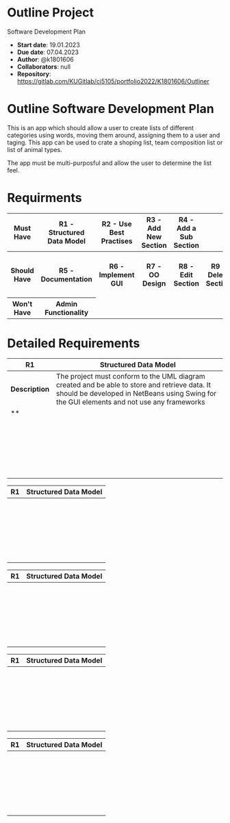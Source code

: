 # Outline Project
Software Development Plan
- **Start date**: 19.01.2023
- **Due date**: 07.04.2023
- **Author**: @k1801606
- **Collaborators**: null
- **Repository**: https://gitlab.com/KUGitlab/ci5105/portfolio2022/K1801606/Outliner

# Outline Software Development Plan

This is an app which should allow a user to create lists of different categories using words, moving them around, assigning them to a user and taging. This app can be used to crate a shoping list, team composition list or list of animal types.

The app must be multi-purposful and allow the user to determine the list feel.

# Requirments

<table>
<tr>
	<th> Must Have  </th>
	<th> R1 - Structured Data Model </th>
	<th> R2 - Use Best Practises </th>
	<th> R3 - Add New Section </th>
	<th> R4 - Add a Sub Section </th>
</tr>
<tr>
	<th> Should Have  </th>
	<th> R5 - Documentation </th>
	<th> R6 - Implement GUI </th>
	<th> R7 - OO Design </th>
	<th> R8 - Edit Section </th>
	<th> R9 - Delete Section </th>
	<th> R10 - Mark Section Complete </th>
	<th> R11 - Edit Subsection </th>
	<th> R12 - Delete Subsection </th>
	<th> R13 - Save to a file </th>
	<th> R14 - Search func </th>
	<th> R15 - Add a tag </th>
	<th> R16 - Edit a tag </th>
	<th> R17 - Sort Sections </th>
	<th> R18 - Reorder Sections </th>
	<th> R19 - Retrieve data from Web </th>
	<th> R20 - Format Text </th>
</tr>
<tr>
	<th> Won't Have  </th>
	<th> Admin Functionality </th>
</tr>
</table>

# Detailed Requirements

| **R1** | **Structured Data Model**|
| ------ | ------------------------ |
| **Description** | The project must conform to the UML diagram created and be able to store and retrieve data. It should be developed in NetBeans using Swing for the GUI elements and not use any frameworks |
| ** | |
| | |
| | |
| | |
| | |
| | |
| | |
| | |
| | |
| | |
| | |
| | |
| | |
| | |
| | |
| | |
| | |
| | |
| | |
| | |
| | |
| | |
| | |
| | |



| **R1** | **Structured Data Model**|
| ------ | ------------------------ |
| | |
| | |
| | |
| | |
| | |
| | |
| | |
| | |
| | |
| | |
| | |
| | |
| | |
| | |
| | |
| | |
| | |
| | |
| | |
| | |
| | |
| | |
| | |
| | |
| | |



| **R1** | **Structured Data Model**|
| ------ | ------------------------ |
| | |
| | |
| | |
| | |
| | |
| | |
| | |
| | |
| | |
| | |
| | |
| | |
| | |
| | |
| | |
| | |
| | |
| | |
| | |
| | |
| | |
| | |
| | |
| | |
| | |



| **R1** | **Structured Data Model**|
| ------ | ------------------------ |
| | |
| | |
| | |
| | |
| | |
| | |
| | |
| | |
| | |
| | |
| | |
| | |
| | |
| | |
| | |
| | |
| | |
| | |
| | |
| | |
| | |
| | |
| | |
| | |
| | |



| **R1** | **Structured Data Model**|
| ------ | ------------------------ |
| | |
| | |
| | |
| | |
| | |
| | |
| | |
| | |
| | |
| | |
| | |
| | |
| | |
| | |
| | |
| | |
| | |
| | |
| | |
| | |
| | |
| | |
| | |
| | |
| | |



